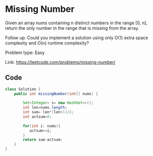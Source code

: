 # Missing Number
Given an array nums containing n distinct numbers in the range [0, n], return the only number in the range that is missing from the array.

Follow up: Could you implement a solution using only O(1) extra space complexity and O(n) runtime complexity?

Problem type: Easy

Link: https://leetcode.com/problems/missing-number/
## Code
```java
class Solution {
    public int missingNumber(int[] nums) {
        
        Set<Integer> s= new HashSet<>();       
        int len=nums.length;
        int sum= len*(len+1)/2;
        int actsum=0;
        
        for(int i: nums){   
           actsum+=i; 
        }
        return sum-actsum;        
    }
}
```
